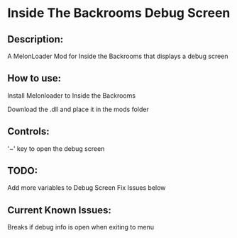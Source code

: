 # Inside The Backrooms Debug Screen
## Description:
A MelonLoader Mod for Inside the Backrooms that displays a debug screen

## How to use:
  Install Melonloader to Inside the Backrooms
  
  Download the .dll and place it in the mods folder 

## Controls:
  '~' key to open the debug screen

## TODO:
  Add more variables to Debug Screen
  Fix Issues below

## Current Known Issues:
  Breaks if debug info is open when exiting to menu
